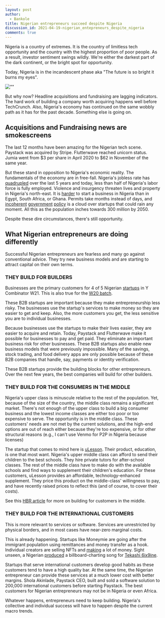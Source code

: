 ```yaml
---
layout: post
author:
  - Bankole
title: Nigerian entrepreneurs succeed despite Nigeria
discussion_id: 2021-04-19-nigerian_entepreneurs_despite_nigeria
comments: true
---
```


Nigeria is a country of extremes. It is the country of limitless tech
opportunity and the country with the highest proportion of poor people. As a
result, investor sentiment swings wildly. We're either the darkest part of the
dark continent, or the bright spot for opportunity.

Today, Nigeria is in the incandescent phase aka "The future is so bright it
burns my eyes".

![""]("/uploads/2021/04/image-1.png")

But why now? Headline acquisitions and fundraising are lagging indicators. The
hard work of building a company worth acquiring happens well before TechCrunch.
Also, Nigeria's economy has continued on the same wobbly path as it has for the
past decade. Something else is going on.

## Acquisitions and Fundraising news are smokescreens

The last 12 months have been amazing for the Nigerian tech scene. Paystack was
acquired by Stripe. Flutterwave reached unicorn status. Jumia went from $3 per
share in April 2020 to $62 in November of the same year.

But these stand in opposition to Nigeria's economic reality. The fundamentals of
the economy are in free-fall. Nigeria's jobless rate
has [quadrupled]("https://www.bloomberg.com/news/articles/2021-03-15/nigeria-unemployment-rate-rises-to-second-highest-on-global-list") over
the last 5 years and today, less than half of Nigeria's labor force is fully
employed. Violence and insurgency threaten lives and property in Nigeria's
north-east. It is [harder]("https://www.doingbusiness.org/en/rankings") to
start a business in Nigeria than in Egypt, South Africa, or Ghana. Permits take
months instead of days,
and [incoherent]("https://nairametrics.com/2021/04/09/sec-declares-chaka-bamboo-risevest-and-trove-illegal-trading-platforms/") [government]("https://techpoint.africa/2020/08/11/lagos-ride-hailing-regulations-august/") [policy]("https://techpoint.africa/2020/12/10/why-you-can-no-longer-buy-or-register-new-sim-cards-in-nigeria-for-now/") is
a cloud over startups that could rain any moment. All this as the population
inches towards 300 million by 2050.

Despite these dire circumstances, there's still opportunity.

## What Nigerian entrepreneurs are doing differently

Successful Nigerian entrepreneurs are fearless and many go against conventional
advice. They try new business models and are starting to attract capital on
their own terms.

### THEY BUILD FOR BUILDERS

Businesses are the primary customers for 4 of 5
Nigerian [startups]("https://techpoint.africa/2021/03/23/y-combinator-w21-demo-day/") in
Y Combinator W21. This is also true for the [W20
batch]("https://www.benjamindada.com/five-nigerian-startups-yc-winter-2020/").

These B2B startups are important because they make entrepreneurship less risky.
The businesses use the startup's services to make money so they are easier to
get and keep. Also, the more customers you get, the less sensitive you are to
individual businesses.

Because businesses use the startups to make their lives easier, they are easier
to acquire and retain. Today, Paystack and Flutterwave make it possible for
businesses to pay and get paid. They eliminate an important business risk for
other businesses. These B2B startups also enable new business models that were
previously impossible. Many of the savings, stock trading, and food delivery
apps are only possible because of these B2B companies that handle, say, payments
or identity verification.

These B2B startups provide the building blocks for other entrepreneurs. Over the
next few years, the best companies will build for other builders.

### THEY BUILD FOR THE CONSUMERS IN THE MIDDLE

Nigeria's upper class is minuscule relative to the rest of the population. Yet,
because of the size of the country, the middle class remains a significant
market. There's not enough of the upper class to build a big consumer business
and the lowest income classes are either too poor or too expensive to serve. The
opportunity is in the middle class. These customers' needs are not met by the
current solutions, and the high-end options are out of reach either because
they're too expensive, or for other structural reasons (e.g., I can't use Venmo
for P2P in Nigeria because licenses)

The startup that comes to mind here
is [uLesson]("www.afrobility.com/uLesson"). Their product, education, is one
that most want. Nigeria's upper middle class can afford to send their children
to the best schools. They hire private tutors for after-school classes. The rest
of the middle class have to make do with the available schools and find ways to
supplement their children's education. For these customers, uLesson provides an
affordable, technology-enhanced supplement. They price this product on the
middle-class' willingness to pay, and have recently raised prices to reflect
this (and of course, to cover their costs).

See this [HBR
article]("https://hbr.org/2011/01/new-business-models-in-emerging-markets") for
more on building for customers in the middle.

### THEY BUILD FOR THE INTERNATIONAL CUSTOMERS

This is more relevant to services or software. Services are unrestricted by
physical borders, and in most cases have near-zero marginal costs.

This is already happening. Startups like Moneymie are going after the immigrant
population using remittances and money transfer as a hook. Individual creators
are selling NFTs
and [making]("https://www.coindesk.com/the-nft-craze-is-helping-nigerian-artists-go-global") a
lot of money. Sight unseen, a
Nigerian [produced]("https://www.pulse.ng/entertainment/music/ransom-beatz-tells-pulse-about-working-with-tekashi-6ix9ine-ramoon-runtown-dizzie/x53ncw9") a
billboard-charting song for [Tekashi
6ix9ine]("https://en.wikipedia.org/wiki/6ix9ine").

Startups that serve international customers develop good habits as these
customers tend to have a high quality bar. At the same time, the Nigerian
entrepreneur can provide these services at a much lower cost with better
margins. Shola Akinlade, Paystack CEO, built and sold a software solution to
200,000 international customers before starting Paystack. The best customers for
Nigerian entrepreneurs may not be in Nigeria or even Africa.

Whatever happens, entrepreneurs need to keep building. Nigeria's collective and
individual success will have to happen despite the current macro trends.
